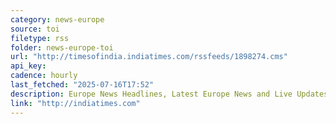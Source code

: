 ```yaml
---
category: news-europe
source: toi
filetype: rss
folder: news-europe-toi
url: "http://timesofindia.indiatimes.com/rssfeeds/1898274.cms"
api_key: 
cadence: hourly
last_fetched: "2025-07-16T17:52"
description: Europe News Headlines, Latest Europe News and Live Updates - Times of India
link: "http://indiatimes.com"
---
```

